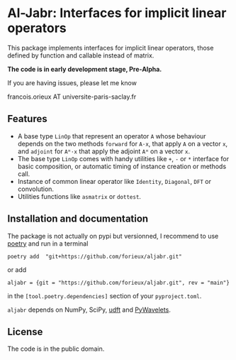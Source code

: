 # Al-Jabr: Interfaces for implicit linear operators

This package implements interfaces for implicit linear operators, those defined
by function and callable instead of matrix.

**The code is in early development stage, Pre-Alpha.**

If you are having issues, please let me know

francois.orieux AT universite-paris-saclay.fr

## Features

- A base type `LinOp` that represent an operator `A` whose behaviour depends on
  the two methods `forward` for `A·x`, that apply `A` on a vector `x`, and
  `adjoint` for `Aᴴ·x` that apply the adjoint `Aᴴ` on a vector `x`.
- The base type `LinOp` comes with handy utilities like `+`, `-` or `*`
  interface for basic composition, or automatic timing of instance creation or
  methods call.
- Instance of common linear operator like `Identity`, `Diagonal`, `DFT` or
  convolution.
- Utilities functions like `asmatrix` or `dottest`.

## Installation and documentation

The package is not actually on pypi but versionned, I recommend to use [poetry](https://python-poetry.org/) and run in a terminal
```
poetry add  "git+https://github.com/forieux/aljabr.git"
```
or add
```
aljabr = {git = "https://github.com/forieux/aljabr.git", rev = "main"}
```
in the `[tool.poetry.dependencies]` section of your `pyproject.toml`.

`aljabr` depends on NumPy, SciPy, [udft](https://udft.readthedocs.io/) and
[PyWavelets](https://pywavelets.readthedocs.io/).

## License

The code is in the public domain.
